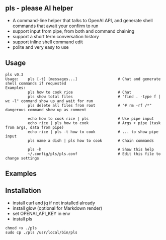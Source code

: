 ## pls - please AI helper
- A command-line helper that talks to OpenAI API, and generate shell commands that await your confirm to run 
- support input from pipe, from both and command chaining
- support a short term conversation history
- support inline shell command edit
- polite and very easy to use 

## Usage
```
pls v0.3
Usage:    pls [-t] [messages...]                  # Chat and generate shell commands if requested
Examples:        
          pls how to cook rice                    # Chat
          pls show total files                    # "find . -type f | wc -l" command show up and wait for run
          pls delete all files from root          # "# rm -rf /*" dangerous command show up as comment
          
          echo how to cook rice | pls             # Use pipe input
          echo rice | pls how to cook             # Args + pipe (task from args, data from pipe)
          echo rice | pls -t how to cook          # ... to show pipe input
          pls name a dish | pls how to cook       # Chain commands

          pls -h                                  # Show this help
          ~/.config/pls/pls.conf                  # Edit this file to change settings
```

## Examples

## Installation
- install curl and jq if not installed already
- install glow (optional for Markdown render)
- set OPENAI_API_KEY in env 
- install pls
```
chmod +x ./pls
sudo cp ./pls /usr/local/bin/pls
```
